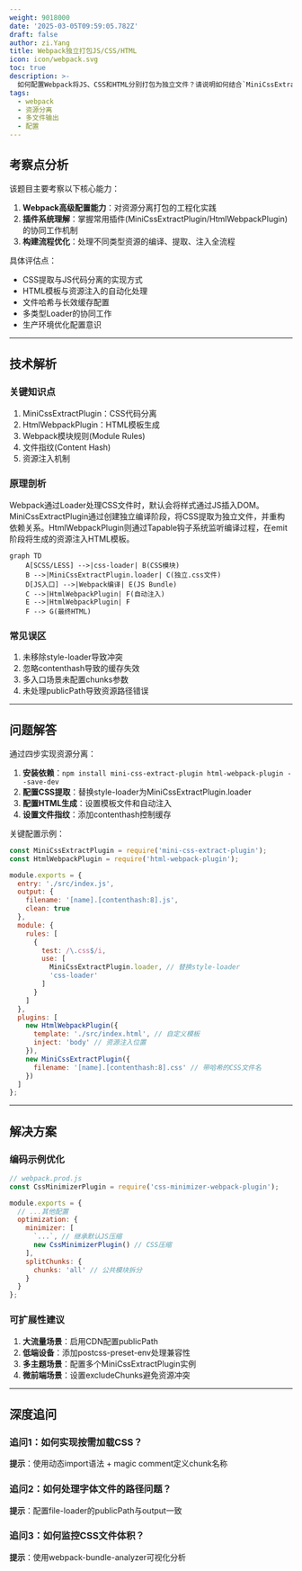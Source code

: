 ```yaml
---
weight: 9018000
date: '2025-03-05T09:59:05.782Z'
draft: false
author: zi.Yang
title: Webpack独立打包JS/CSS/HTML
icon: icon/webpack.svg
toc: true
description: >-
  如何配置Webpack将JS、CSS和HTML分别打包为独立文件？请说明如何结合`MiniCssExtractPlugin`和`HtmlWebpackPlugin`实现多资源分离输出。
tags:
  - webpack
  - 资源分离
  - 多文件输出
  - 配置
---
```


## 考察点分析

该题目主要考察以下核心能力：

1. **Webpack高级配置能力**：对资源分离打包的工程化实践
2. **插件系统理解**：掌握常用插件(MiniCssExtractPlugin/HtmlWebpackPlugin)的协同工作机制
3. **构建流程优化**：处理不同类型资源的编译、提取、注入全流程

具体评估点：

- CSS提取与JS代码分离的实现方式
- HTML模板与资源注入的自动化处理
- 文件哈希与长效缓存配置
- 多类型Loader的协同工作
- 生产环境优化配置意识

---

## 技术解析

### 关键知识点

1. MiniCssExtractPlugin：CSS代码分离
2. HtmlWebpackPlugin：HTML模板生成
3. Webpack模块规则(Module Rules)
4. 文件指纹(Content Hash)
5. 资源注入机制

### 原理剖析

Webpack通过Loader处理CSS文件时，默认会将样式通过JS插入DOM。MiniCssExtractPlugin通过创建独立编译阶段，将CSS提取为独立文件，并重构依赖关系。HtmlWebpackPlugin则通过Tapable钩子系统监听编译过程，在emit阶段将生成的资源注入HTML模板。

```mermaid
graph TD
    A[SCSS/LESS] -->|css-loader| B(CSS模块)
    B -->|MiniCssExtractPlugin.loader| C(独立.css文件)
    D[JS入口] -->|Webpack编译| E(JS Bundle)
    C -->|HtmlWebpackPlugin| F(自动注入)
    E -->|HtmlWebpackPlugin| F
    F --> G(最终HTML)
```

### 常见误区

1. 未移除style-loader导致冲突
2. 忽略contenthash导致的缓存失效
3. 多入口场景未配置chunks参数
4. 未处理publicPath导致资源路径错误

---

## 问题解答

通过四步实现资源分离：

1. **安装依赖**：`npm install mini-css-extract-plugin html-webpack-plugin --save-dev`
2. **配置CSS提取**：替换style-loader为MiniCssExtractPlugin.loader
3. **配置HTML生成**：设置模板文件和自动注入
4. **设置文件指纹**：添加contenthash控制缓存

关键配置示例：

```javascript
const MiniCssExtractPlugin = require('mini-css-extract-plugin');
const HtmlWebpackPlugin = require('html-webpack-plugin');

module.exports = {
  entry: './src/index.js',
  output: {
    filename: '[name].[contenthash:8].js',
    clean: true
  },
  module: {
    rules: [
      {
        test: /\.css$/i,
        use: [
          MiniCssExtractPlugin.loader, // 替换style-loader
          'css-loader'
        ]
      }
    ]
  },
  plugins: [
    new HtmlWebpackPlugin({
      template: './src/index.html', // 自定义模板
      inject: 'body' // 资源注入位置
    }),
    new MiniCssExtractPlugin({
      filename: '[name].[contenthash:8].css' // 带哈希的CSS文件名
    })
  ]
};
```

---

## 解决方案

### 编码示例优化

```javascript
// webpack.prod.js
const CssMinimizerPlugin = require('css-minimizer-webpack-plugin');

module.exports = {
  // ...其他配置
  optimization: {
    minimizer: [
      `...`, // 继承默认JS压缩
      new CssMinimizerPlugin() // CSS压缩
    ],
    splitChunks: {
      chunks: 'all' // 公共模块拆分
    }
  }
};
```

### 可扩展性建议

1. **大流量场景**：启用CDN配置publicPath
2. **低端设备**：添加postcss-preset-env处理兼容性
3. **多主题场景**：配置多个MiniCssExtractPlugin实例
4. **微前端场景**：设置excludeChunks避免资源冲突

---

## 深度追问

### 追问1：如何实现按需加载CSS？

**提示**：使用动态import语法 + magic comment定义chunk名称

### 追问2：如何处理字体文件的路径问题？

**提示**：配置file-loader的publicPath与output一致

### 追问3：如何监控CSS文件体积？

**提示**：使用webpack-bundle-analyzer可视化分析

